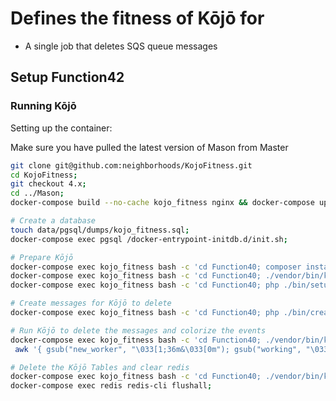 # Defines the fitness of Kōjō for
 - A single job that deletes SQS queue messages
 
 ## Setup Function42
 
 ### Running Kōjō
 Setting up the container:
 
 Make sure you have pulled the latest version of Mason from Master
 ```bash
 git clone git@github.com:neighborhoods/KojoFitness.git
 cd KojoFitness;
 git checkout 4.x;
 cd ../Mason;
 docker-compose build --no-cache kojo_fitness nginx && docker-compose up -d;
 
 # Create a database
 touch data/pgsql/dumps/kojo_fitness.sql;  
 docker-compose exec pgsql /docker-entrypoint-initdb.d/init.sh;
 
 # Prepare Kōjō
 docker-compose exec kojo_fitness bash -c 'cd Function40; composer install';
 docker-compose exec kojo_fitness bash -c 'cd Function40; ./vendor/bin/kojo db:setup:install $PWD/src/V1/Environment/';
 docker-compose exec kojo_fitness bash -c 'cd Function40; php ./bin/setup-worker.php';
 
 # Create messages for Kōjō to delete
 docker-compose exec kojo_fitness bash -c 'cd Function40; php ./bin/create-messages.php';
 
 # Run Kōjō to delete the messages and colorize the events
 docker-compose exec kojo_fitness bash -c 'cd Function40; ./vendor/bin/kojo process:pool:server:start $PWD/src/V1/Environment/' |\
  awk '{ gsub("new_worker", "\033[1;36m&\033[0m"); gsub("working", "\033[1;33m&\033[0m"); gsub("complete_success", "\033[1;32m&\033[0m"); print }';
 
 # Delete the Kōjō Tables and clear redis
 docker-compose exec kojo_fitness bash -c 'cd Function40; ./vendor/bin/kojo db:tear_down:uninstall $PWD/src/V1/Environment/';
 docker-compose exec redis redis-cli flushall;
 ```
